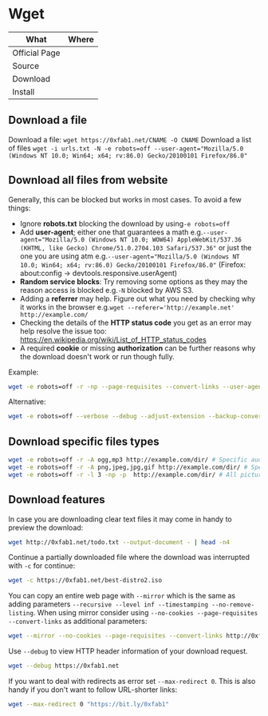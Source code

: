 # Wget

| What          | Where |
|---------------|-------|
| Official Page |       |
| Source        |       |
| Download      |       |
| Install       |       |

## Download a file

Download a file: ```wget https://0xfab1.net/CNAME -O CNAME```
Download a list of files ```wget -i urls.txt -N -e robots=off --user-agent="Mozilla/5.0 (Windows NT 10.0; Win64; x64; rv:86.0) Gecko/20100101 Firefox/86.0"```

## Download all files from website

Generally, this can be blocked but works in most cases. To avoid a few things:

- Ignore **robots.txt** blocking the download by using```-e robots=off```
- Add **user-agent**; either one that guarantees a math e.g.```--user-agent="Mozilla/5.0 (Windows NT 10.0; WOW64) AppleWebKit/537.36 (KHTML, like Gecko) Chrome/51.0.2704.103 Safari/537.36"``` or just the one you are using atm e.g.```--user-agent="Mozilla/5.0 (Windows NT 10.0; Win64; x64; rv:86.0) Gecko/20100101 Firefox/86.0"``` (Firefox: about:config → devtools.responsive.userAgent)
- **Random service blocks**: Try removing some options as they may the reason access is blocked e.g.```-N``` blocked by AWS S3.
- Adding a **referrer** may help. Figure out what you need by checking why it works in the browser e.g.```wget --referer='http://example.net' http://example.com/```
- Checking the details of the **HTTP status code** you get as an error may help resolve the issue too: <https://en.wikipedia.org/wiki/List_of_HTTP_status_codes>
- A required **cookie** or missing **authorization** can be further reasons why the download doesn't work or run though fully.

Example:

``` sh
wget -e robots=off -r -np --page-requisites --convert-links --user-agent="Mozilla/5.0 (Windows NT 10.0; WOW64) AppleWebKit/537.36 (KHTML, like Gecko) Chrome/51.0.2704.103 Safari/537.36" http://example.com/dir/
```

Alternative:

``` sh
wget -e robots=off --verbose --debug --adjust-extension --backup-converted --base=http://example.com/dir/ --no-http-keep-alive --no-parent --mirror http://example.com/dir/
```

## Download specific files types

``` sh
wget -e robots=off -r -A ogg,mp3 http://example.com/dir/ # Specific audio files
wget -e robots=off -r -A png,jpeg,jpg,gif http://example.com/dir/ # Specific Image Files
wget -e robots=off -r -l 3 -np -p  http://example.com/dir/ # All pictures
```

## Download features

In case you are downloading clear text files it may come in handy to preview the download:

``` sh
wget http://0xfab1.net/todo.txt --output-document - | head -n4
```

Continue a partially downloaded file where the download was interrupted with `-c` for continue:

``` sh
wget -c https://0xfab1.net/best-distro2.iso
```

You can copy an entire web page with `--mirror` which is the same as adding parameters `--recursive --level inf --timestamping --no-remove-listing`. When using mirror consider using `--no-cookies --page-requisites --convert-links` as additional parameters:

``` sh
wget --mirror --no-cookies --page-requisites --convert-links http://0xfab1.net
```

Use `--debug` to view HTTP header information of your download request.

``` sh
wget --debug https://0xfab1.net
```

If you want to deal with redirects as error set `--max-redirect 0`. This is also handy if you don't want to follow URL-shorter links:

``` sh
wget --max-redirect 0 "https://bit.ly/0xfab1"
```
